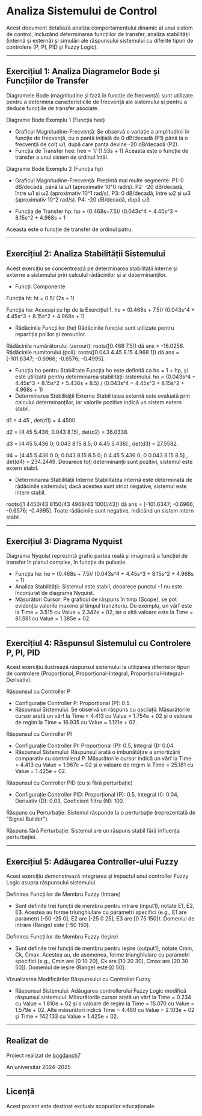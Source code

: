 # Analiza Sistemului de Control

Acest document detaliază analiza comportamentului dinamic al unui sistem de control, incluzând determinarea funcțiilor de transfer, analiza stabilității (internă și externă) și simulări ale răspunsului sistemului cu diferite tipuri de controlere (P, PI, PID și Fuzzy Logic).

---

## Exercițiul 1: Analiza Diagramelor Bode și Funcțiilor de Transfer

Diagramele Bode (magnitudine și fază în funcție de frecvență) sunt utilizate pentru a determina caracteristicile de frecvență ale sistemului și pentru a deduce funcțiile de transfer asociate.

Diagrame Bode Exemplu 1 (Funcția hee)
- Graficul Magnitudine-Frecvență: Se observă o variație a amplitudinii în funcție de frecvență, cu o pantă inițială de 0 dB/decadă (P1) până la o frecvență de colț ω1​, după care panta devine -20 dB/decadă (P2).
- Funcția de Transfer hee:
  hee = 1/ (1.53s + 1)
Aceasta este o funcție de transfer a unui sistem de ordinul întâi.

Diagrame Bode Exemplu 2 (Funcția hp)
- Graficul Magnitudine-Frecvență: Prezintă mai multe segmente:
P1: 0 dB/decadă, până la ω1 (aproximativ 10^0 rad/s).
P2: -20 dB/decadă, între ω1​ și ω2 (aproximativ 10^1 rad/s).
P3: 0 dB/decadă, între ω2​ și ω3 (aproximativ 10^2 rad/s).
P4: -20 dB/decadă, după ω3.

- Funcția de Transfer hp:
hp = (0.468s+7.5)/ (0.043s^4 + 4.45s^3 + 8.15s^2 + 4.968s + 1​
 
Aceasta este o funcție de transfer de ordinul patru.

---

## Exercițiul 2: Analiza Stabilității Sistemului

Acest exercițiu se concentrează pe determinarea stabilității interne și externe a sistemului prin calculul rădăcinilor și al determinanților.

- Funcții Componente

Funcția ht:
ht = 0.5/ (2s + 1) 

Funcția he: Aceeași cu hp de la Exercițiul 1.
he = (0.468s + 7.5)/ (0.043s^4 + 4.45s^3 + 8.15s^2 + 4.968s + 1)
​
- Rădăcinile Funcțiilor (he)
Rădăcinile funcției sunt utilizate pentru repartiția polilor și zerourilor.

Rădăcinile numărătorului (zerouri): roots([0.468 7.5]) dă ans = -16.0256.
Rădăcinile numitorului (poli): roots([0.043 4.45 8.15 4.968 1]) dă ans = [-101.6347; -0.6966; -0.6576; -0.4995].

- Funcția ho pentru Stabilitate
Funcția ho este definită ca ho = 1 + hp, și este utilizată pentru determinarea stabilității sistemului.
ho = (0.043s^4 + 4.45s^3 + 8.15s^2 + 5.436s + 8.5) / (0.043s^4 + 4.45s^3 + 8.15s^2 + 4.968s + 1)
​
- Determinarea Stabilității Externe
Stabilitatea externă este evaluată prin calculul determinanților, iar valorile pozitive indică un sistem extern stabil.

d1 = 4.45 , det(d1) = 4.4500.

d2 = [4.45 5.436; 0.043 8.15], det(d2) = 36.0338.

d3 = [4.45 5.436 0; 0.043 8.15 8.5; 0 4.45 5.436] , det(d3) = 27.5582.

d4 = [4.45 5.436 0 0; 0.043 8.15 8.5 0; 0 4.45 5.436 0; 0 0.043 8.15 8.5] , det(d4) = 234.2449. Deoarece toți determinanții sunt pozitivi, sistemul este extern stabil.

- Determinarea Stabilității Interne
Stabilitatea internă este determinată de rădăcinile sistemului; dacă acestea sunt strict negative, sistemul este intern stabil.

roots([1 4450/43 8150/43 4968/43 1000/43]) dă ans = [-101.6347; -0.6966; -0.6576; -0.4995]. Toate rădăcinile sunt negative, indicând un sistem intern stabil.

---

## Exercițiul 3: Diagrama Nyquist

Diagrama Nyquist reprezintă grafic partea reală și imaginară a funcției de transfer în planul complex, în funcție de pulsație.

- Funcția he:
he = (0.468s + 7.5)/ (0.043s^4 + 4.45s^3 + 8.15s^2 + 4.968s + 1)
- Analiza Stabilității: Sistemul este stabil, deoarece punctul -1 nu este înconjurat de diagrama Nyquist.
- Măsurători Cursor: Pe graficul de răspuns în timp (Scope), se pot evidenția valorile maxime și timpul tranzitoriu. De exemplu, un vârf este la Time = 3.515 cu Value = 2.342e + 02, iar o altă valoare este la Time = 81.591 cu Value = 1.385e + 02.

---

## Exercițiul 4: Răspunsul Sistemului cu Controlere P, PI, PID

Acest exercițiu ilustrează răspunsul sistemului la utilizarea diferitelor tipuri de controlere (Proporțional, Proporțional-Integral, Proporțional-Integral-Derivativ).

Răspunsul cu Controller P
- Configurație Controller P: Proporțional (P): 0.5.
- Răspunsul Sistemului: Se observă un răspuns cu oscilații. Măsurătorile cursor arată un vârf la Time = 4.413 cu Value = 1.754e + 02 și o valoare de regim la Time = 16.935 cu Value = 1.121e + 02.

Răspunsul cu Controller PI
- Configurație Controller PI: Proporțional (P): 0.5, Integral (I): 0.04.
- Răspunsul Sistemului: Răspunsul arată o îmbunătățire a amortizării comparativ cu controllerul P. Măsurătorile cursor indică un vârf la Time = 4.413 cu Value = 1.967e + 02 și o valoare de regim la Time = 25.181 cu Value = 1.425e + 02.

Răspunsul cu Controller PID (cu și fără perturbație)
- Configurație Controller PID: Proporțional (P): 0.5, Integral (I): 0.04, Derivativ (D): 0.03, Coeficient filtru (N): 100.

Răspuns cu Perturbație: Sistemul răspunde la o perturbație (reprezentată de "Signal Builder").

Răspuns fără Perturbație: Sistemul are un răspuns stabil fără influența perturbației.

---

## Exercițiul 5: Adăugarea Controller-ului Fuzzy

Acest exercițiu demonstrează integrarea și impactul unui controller Fuzzy Logic asupra răspunsului sistemului.

Definirea Funcțiilor de Membru Fuzzy (Intrare)
- Sunt definite trei funcții de membru pentru intrare (input1), notate E1, E2, E3. Acestea au forme triunghiulare cu parametri specifici (e.g., E1 are parametri [-50 -25 0], E2 are [-25 0 25], E3 are [0 75 150]). Domeniul de intrare (Range) este [-50 150].

Definirea Funcțiilor de Membru Fuzzy (Ieșire)
- Sunt definite trei funcții de membru pentru ieșire (output1), notate Cmin, Ck, Cmax. Acestea au, de asemenea, forme triunghiulare cu parametri specifici (e.g., Cmin are [0 10 20], Ck are [10 20 30], Cmax are [20 30 50]). Domeniul de ieșire (Range) este [0 50].

Vizualizarea Modificărilor Răspunsului cu Controller Fuzzy
- Răspunsul Sistemului: Adăugarea controllerului Fuzzy Logic modifică răspunsul sistemului. Măsurătorile cursor arată un vârf la Time = 0.234 cu Value = 1.810e + 02 și o valoare de regim la Time = 15.070 cu Value = 1.579e + 02. Alte măsurători indică Time = 4.480 cu Value = 2.103e + 02 și Time = 142.133 cu Value = 1.425e + 02.

---

## Realizat de
Proiect realizat de [bogdanch7](https://github.com/bogdanch7)

An universitar 2024–2025

---

## Licență
Acest proiect este destinat exclusiv scopurilor educaționale.
